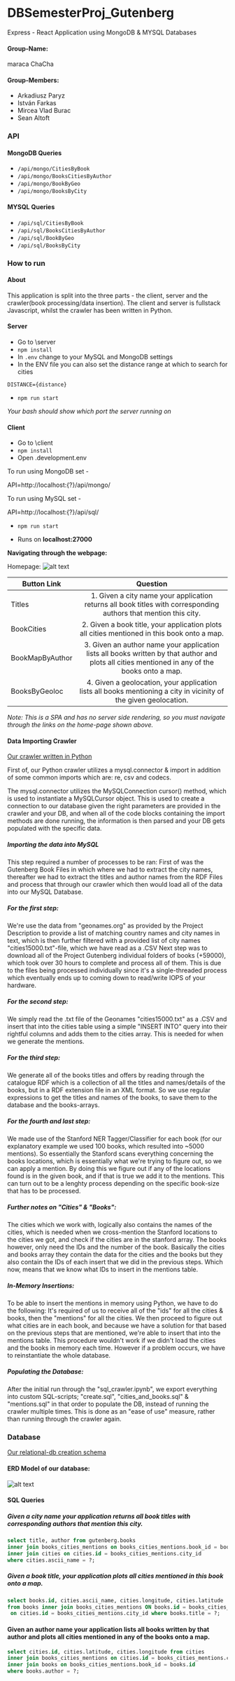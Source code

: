 # DBSemesterProj_Gutenberg
Express - React Application using MongoDB & MYSQL Databases

#### Group-Name:

maraca ChaCha

#### Group-Members:

* Arkadiusz Paryz
* István Farkas
* Mircea Vlad Burac
* Sean Altoft

### API

#### MongoDB Queries
* `/api/mongo/CitiesByBook`
* `/api/mongo/BooksCitiesByAuthor`
* `/api/mongo/BookByGeo`
* `/api/mongo/BooksByCity`

#### MYSQL Queries
* `/api/sql/CitiesByBook`
* `/api/sql/BooksCitiesByAuthor`
* `/api/sql/BookByGeo`
* `/api/sql/BooksByCity`

### How to run

#### About

This application is split into the three parts - the client, server and the crawler(book processing/data insertion).
The client and server is fullstack Javascript, whilst the crawler has been written in Python.

#### Server
* Go to \server
* `npm install`
* In `.env` change to your MySQL and MongoDB settings
* In the ENV file you can also set the distance range at which to search for cities

`DISTANCE={distance}`


* `npm run start`

*Your bash should show which port the server running on*

#### Client
* Go to \client
* `npm install`
* Open .development.env 

To run using MongoDB set - 

API=http://localhost:{?}/api/mongo/

To run using MySQL set - 

API=http://localhost:{?}/api/sql/
* `npm run start`

* Runs on __localhost:27000__

**Navigating through the webpage:**

Homepage: ![alt text](https://github.com/FarkIst/DBSemesterProj_Gutenberg/blob/master/img/home.png "Home page nav bar")

| Button Link        | Question           | 
| ------------- |:-------------:| 
| Titles      | 1. Given a city name your application returns all book titles with corresponding authors that mention this city. |
| BookCities      | 2. Given a book title, your application plots all cities mentioned in this book onto a map.      |   
| BookMapByAuthor | 3. Given an author name your application lists all books written by that author and plots all cities mentioned in any of the books onto a map.    | 
| BooksByGeoloc | 4. Given a geolocation, your application lists all books mentioning a city in vicinity of the given geolocation.      | 

*Note: This is a SPA and has no server side rendering, so you must navigate through the links on the home-page shown above.*

#### Data Importing Crawler
[Our crawler written in Python](https://github.com/FarkIst/DBSemesterProj_Gutenberg/blob/master/crawler/sql_crawler.ipynb) 

First of, our Python crawler utilizes a mysql.connector & import in addition of some common imports which are: re, csv and codecs. 

The mysql.connector utilizes the MySQLConnection cursor() method, which is used to instantiate a MySQLCursor object. 
This is used to create a connection to our database given the right parameters are provided in the crawler and your DB, and when all of the code blocks containing the import methods are done running, the information is then parsed and your DB gets populated with the specific data. 

##### Importing the data into MySQL 
This step required a number of processes to be ran: First of was the Gutenberg Book Files in which where we had to extract the city names, thereafter we had to extract the titles and author names from the RDF Files and process that through our crawler which then would load all of the data into our MySQL Database. 

##### For the first step:
We're use the data from "geonames.org" as provided by the Project Description to provide a list of matching country names and city names in text, which is then further filtered with a provided list of city names "cities15000.txt"-file, which we have read as a .CSV 
Next step was to download all of the Project Gutenberg individual folders of books (+59000), which took over 30 hours to complete and process all of them. This is due to the files being processed individually since it's a single-threaded process which eventually ends up to coming down to read/write IOPS of your hardware. 

##### For the second step: 
We simply read the .txt file of the Geonames "cities15000.txt" as a .CSV and insert that into the cities table using a simple "INSERT INTO" query into their rightful columns and adds them to the cities array. 
This is needed for when we generate the mentions. 

##### For the third step: 
We generate all of the books titles and offers by reading through the catalogue RDF which is a collection of all the titles and names/details of the books, but in a RDF extension file in an XML format. So we use regular expressions to get the titles and names of the books, to save them to the database and the books-arrays.

##### For the fourth and last step: 
We made use of the Stanford NER Tagger/Classifier for each book (for our explanatory example we used 100 books, which resulted into ~5000 mentions). So essentially the Stanford scans everything concerning the books locations, which is essentially what we're trying to figure out, so we can apply a mention. By doing this we figure out if any of the locations found is in the given book, and if that is true we add it to the mentions. This can turn out to be a lenghty process depending on the specific book-size that has to be processed. 

##### Further notes on "Cities" & "Books": 
The cities which we work with, logically also contains the names of the cities, which is needed when we cross-mention the Stanford locations to the cities we got, and check if the cities are in the stanford array. 
The books however, only need the IDs and the number of the book.
Basically the cities and books array they contain the data for the cities and the books but they also contain the IDs of each insert that we did in the previous steps. Which now, means that we know what IDs to insert in the mentions table. 

##### In-Memory Insertions:
To be able to insert the mentions in memory using Python, we have to do the following:
It's required of us to receive all of the "ids" for all the cities & books, then the "mentions" for all the cities.
We then proceed to figure out what cities are in each book, and because we have a solution for that based on the previous steps that are mentioned, we're able to insert that into the mentions table. 
This procedure wouldn't work if we didn't load the cities and the books in memory each time. 
However if a problem occurs, we have to reinstantiate the whole database.   

##### Populating the Database: 
After the initial run through the "sql_crawler.ipynb", we export everything into custom SQL-scripts; "create.sql", "cities_and_books.sql" & "mentions.sql" in that order to populate the DB, instead of running the crawler multiple times. This is done as an "ease of use" measure, rather than running through the crawler again.

### Database

[Our relational-db creation schema](https://github.com/FarkIst/DBSemesterProj_Gutenberg/blob/master/crawler/sql/create.sql)

#### ERD Model of our database:

 ![alt text](https://github.com/FarkIst/DBSemesterProj_Gutenberg/blob/master/img/relational_model.png "erd diagram for database")
 
#### SQL Queries

##### Given a city name your application returns all book titles with corresponding authors that mention this city.

``` SQL
select title, author from gutenberg.books
inner join books_cities_mentions on books_cities_mentions.book_id = books.id
inner join cities on cities.id = books_cities_mentions.city_id
where cities.ascii_name = ?;

```

##### Given a book title, your application plots all cities mentioned in this book onto a map.

``` SQL
select books.id, cities.ascii_name, cities.longitude, cities.latitude
from books inner join books_cities_mentions ON books.id = books_cities_mentions.book_id inner join cities
 on cities.id = books_cities_mentions.city_id where books.title = ?;
```
#### Given an author name your application lists all books written by that author and plots all cities mentioned in any of the books onto a map.

``` SQL
select cities.id, cities.latitude, cities.longitude from cities
inner join books_cities_mentions on cities.id = books_cities_mentions.city_id
inner join books on books_cities_mentions.book_id = books.id
where books.author = ?;
```

